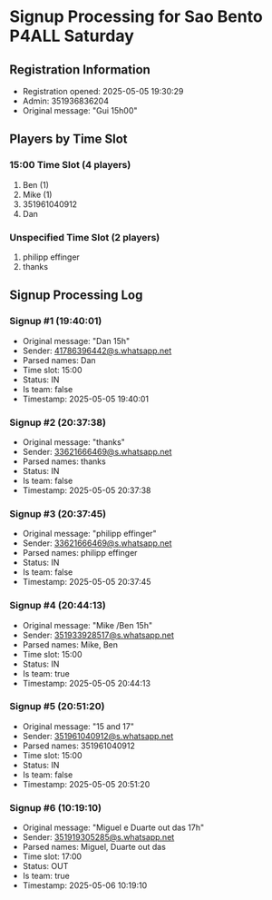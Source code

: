 # Signup Processing for Sao Bento P4ALL Saturday

## Registration Information
- Registration opened: 2025-05-05 19:30:29
- Admin: 351936836204
- Original message: "Gui 15h00"

## Players by Time Slot

### 15:00 Time Slot (4 players)

1. Ben (1)
2. Mike (1)
3. 351961040912
4. Dan

### Unspecified Time Slot (2 players)

1. philipp effinger
2. thanks

## Signup Processing Log

### Signup #1 (19:40:01)
- Original message: "Dan 15h"
- Sender: 41786396442@s.whatsapp.net
- Parsed names: Dan
- Time slot: 15:00
- Status: IN
- Is team: false
- Timestamp: 2025-05-05 19:40:01

### Signup #2 (20:37:38)
- Original message: "thanks"
- Sender: 33621666469@s.whatsapp.net
- Parsed names: thanks
- Status: IN
- Is team: false
- Timestamp: 2025-05-05 20:37:38

### Signup #3 (20:37:45)
- Original message: "philipp effinger"
- Sender: 33621666469@s.whatsapp.net
- Parsed names: philipp effinger
- Status: IN
- Is team: false
- Timestamp: 2025-05-05 20:37:45

### Signup #4 (20:44:13)
- Original message: "Mike /Ben 15h"
- Sender: 351933928517@s.whatsapp.net
- Parsed names: Mike, Ben
- Time slot: 15:00
- Status: IN
- Is team: true
- Timestamp: 2025-05-05 20:44:13

### Signup #5 (20:51:20)
- Original message: "15 and 17"
- Sender: 351961040912@s.whatsapp.net
- Parsed names: 351961040912
- Time slot: 15:00
- Status: IN
- Is team: false
- Timestamp: 2025-05-05 20:51:20

### Signup #6 (10:19:10)
- Original message: "Miguel e Duarte out das 17h"
- Sender: 351919305285@s.whatsapp.net
- Parsed names: Miguel, Duarte out das
- Time slot: 17:00
- Status: OUT
- Is team: true
- Timestamp: 2025-05-06 10:19:10

